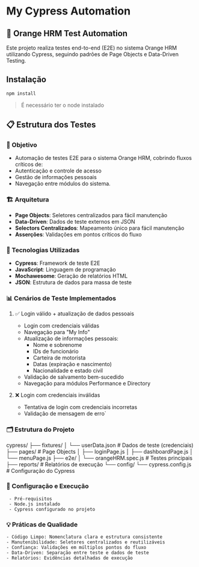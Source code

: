 # My Cypress Automation

## 🧡 Orange HRM Test Automation
Este projeto realiza testes end-to-end (E2E) no sistema Orange HRM utilizando Cypress, seguindo padrões de Page Objects e Data-Driven Testing.

## Instalação

``` bash
npm install
```
> É necessário ter o node instalado

## 📋 Estrutura dos Testes

### 🎯 Objetivo
- Automação de testes E2E para o sistema Orange HRM, cobrindo fluxos críticos de:
- Autenticação e controle de acesso
- Gestão de informações pessoais
- Navegação entre módulos do sistema.

### 🏗️ Arquitetura
- **Page Objects**: Seletores centralizados para fácil manutenção
- **Data-Driven**: Dados de teste externos em JSON
- **Selectors Centralizados**: Mapeamento único para fácil manutenção
- **Asserções**: Validações em pontos críticos do fluxo

### 🚀 Tecnologias Utilizadas
- **Cypress**: Framework de teste E2E
- **JavaScript**: Linguagem de programação
- **Mochawesome**: Geração de relatórios HTML
- **JSON**: Estrutura de dados para massa de teste

### 📊 Cenários de Teste Implementados

1. ✅ Login válido + atualização de dados pessoais
    - Login com credenciais válidas
    - Navegação para "My Info"
    - Atualização de informações pessoais:
        - Nome e sobrenome
        - IDs de funcionário
        - Carteira de motorista
        - Datas (expiração e nascimento)
        - Nacionalidade e estado civil
    - Validação de salvamento bem-sucedido
    - Navegação para módulos Performance e Directory

2. ❌ Login com credenciais inválidas
    - Tentativa de login com credenciais incorretas
    - Validação de mensagem de erro`

### 🗂️ Estrutura do Projeto

cypress/
├── fixtures/
│   └── userData.json          # Dados de teste (credenciais)
├── pages/                     # Page Objects
│   ├── loginPage.js
│   ├── dashboardPage.js
│   └── menuPage.js
├── e2e/
│   └── orangeHRM.spec.js      # Testes principais
├── reports/                   # Relatórios de execução
└── config/
    └── cypress.config.js      # Configuração do Cypress

### 🔧 Configuração e Execução
     - Pré-requisitos
     - Node.js instalado
     - Cypress configurado no projeto

### 💡 Práticas de Qualidade
    - Código Limpo: Nomenclatura clara e estrutura consistente
    - Manutenibilidade: Seletores centralizados e reutilizáveis
    - Confiança: Validações em múltiplos pontos do fluxo
    - Data-Driven: Separação entre teste e dados de teste
    - Relatórios: Evidências detalhadas de execução
